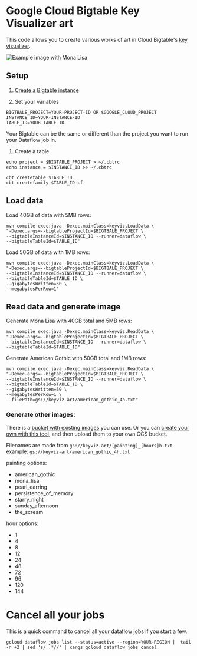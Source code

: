 # Google Cloud Bigtable Key Visualizer art

This code allows you to create various works of art in Cloud Bigtable's [key visualizer](https://cloud.google.com/bigtable/docs/keyvis-overview).

![Example image with Mona Lisa](mona_lisa_example.png)


## Setup

1. [Create a Bigtable instance](https://cloud.google.com/bigtable/docs/creating-instance)

1. Set your variables
```
BIGTBALE_PROJECT=YOUR-PROJECT-ID OR $GOOGLE_CLOUD_PROJECT
INSTANCE_ID=YOUR-INSTANCE-ID
TABLE_ID=YOUR-TABLE-ID
```
Your Bigtable can be the same or different than the project you want to run your
Dataflow job in.

1. Create a table

```
echo project = $BIGTABLE_PROJECT > ~/.cbtrc
echo instance = $INSTANCE_ID >> ~/.cbtrc

cbt createtable $TABLE_ID
cbt createfamily $TABLE_ID cf
```


## Load data
Load 40GB of data with 5MB rows:
```
mvn compile exec:java -Dexec.mainClass=keyviz.LoadData \
"-Dexec.args=--bigtableProjectId=$BIGTBALE_PROJECT \
--bigtableInstanceId=$INSTANCE_ID --runner=dataflow \
--bigtableTableId=$TABLE_ID"
```

Load 50GB of data with 1MB rows:
```
mvn compile exec:java -Dexec.mainClass=keyviz.LoadData \
"-Dexec.args=--bigtableProjectId=$BIGTBALE_PROJECT \
--bigtableInstanceId=$INSTANCE_ID --runner=dataflow \
--bigtableTableId=$TABLE_ID \
--gigabytesWritten=50 \
--megabytesPerRow=1"
```


## Read data and generate image

Generate Mona Lisa with 40GB total and 5MB rows:
```
mvn compile exec:java -Dexec.mainClass=keyviz.ReadData \
"-Dexec.args=--bigtableProjectId=$BIGTBALE_PROJECT \
--bigtableInstanceId=$INSTANCE_ID --runner=dataflow \
--bigtableTableId=$TABLE_ID"
```

Generate American Gothic  with 50GB total and 1MB rows:
```
mvn compile exec:java -Dexec.mainClass=keyviz.ReadData \
"-Dexec.args=--bigtableProjectId=$BIGTBALE_PROJECT \
--bigtableInstanceId=$INSTANCE_ID --runner=dataflow \
--bigtableTableId=$TABLE_ID \
--gigabytesWritten=50 \
--megabytesPerRow=1 \
--filePath=gs://keyviz-art/american_gothic_4h.txt"
```

### Generate other images:
There is a [bucket with existing images](https://console.cloud.google.com/storage/browser/keyviz-art) you can use. 
Or you can [create your own with this tool](https://codepen.io/billyjacobson/pen/OJVxVzO), and then upload them to your own GCS bucket.

Filenames are made from `gs://keyviz-art/[painting]_[hours]h.txt`
example: `gs://keyviz-art/american_gothic_4h.txt`

painting options:
* american_gothic
* mona_lisa
* pearl_earring
* persistence_of_memory
* starry_night
* sunday_afternoon
* the_scream

hour options: 
* 1
* 4
* 8
* 12
* 24
* 48
* 72
* 96
* 120
* 144


# Cancel all your jobs

This is a quick command to cancel all your dataflow jobs if you start a few. 

```
gcloud dataflow jobs list --status=active --region=YOUR-REGION |  tail -n +2 | sed 's/ .*//' | xargs gcloud dataflow jobs cancel
```